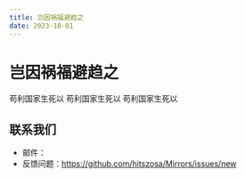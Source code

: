 ```yaml
---
title: 岂因祸福避趋之
date: 2023-10-01
---
```


# 岂因祸福避趋之

苟利国家生死以
苟利国家生死以
苟利国家生死以

## 联系我们

-   邮件：
-   反馈问题：<https://github.com/hitszosa/Mirrors/issues/new>

